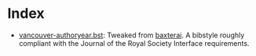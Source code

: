 # Index

- [vancouver-authoryear.bst](vancouver-authoryear.bst): Tweaked from [baxterai](https://github.com/baxterai/vancouver_authoryear_bibstyle). A bibstyle roughly compliant with the Journal of the Royal Society Interface requirements. 